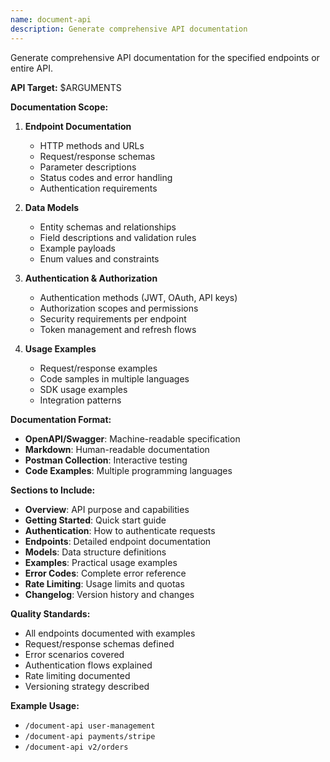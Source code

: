 ```yaml
---
name: document-api
description: Generate comprehensive API documentation
---
```


Generate comprehensive API documentation for the specified endpoints or entire API.

**API Target:** $ARGUMENTS

**Documentation Scope:**
1. **Endpoint Documentation**
   - HTTP methods and URLs
   - Request/response schemas
   - Parameter descriptions
   - Status codes and error handling
   - Authentication requirements

2. **Data Models**
   - Entity schemas and relationships
   - Field descriptions and validation rules
   - Example payloads
   - Enum values and constraints

3. **Authentication & Authorization**
   - Authentication methods (JWT, OAuth, API keys)
   - Authorization scopes and permissions
   - Security requirements per endpoint
   - Token management and refresh flows

4. **Usage Examples**
   - Request/response examples
   - Code samples in multiple languages
   - SDK usage examples
   - Integration patterns

**Documentation Format:**
- **OpenAPI/Swagger**: Machine-readable specification
- **Markdown**: Human-readable documentation
- **Postman Collection**: Interactive testing
- **Code Examples**: Multiple programming languages

**Sections to Include:**
- **Overview**: API purpose and capabilities
- **Getting Started**: Quick start guide
- **Authentication**: How to authenticate requests
- **Endpoints**: Detailed endpoint documentation
- **Models**: Data structure definitions
- **Examples**: Practical usage examples
- **Error Codes**: Complete error reference
- **Rate Limiting**: Usage limits and quotas
- **Changelog**: Version history and changes

**Quality Standards:**
- All endpoints documented with examples
- Request/response schemas defined
- Error scenarios covered
- Authentication flows explained
- Rate limiting documented
- Versioning strategy described

**Example Usage:**
- `/document-api user-management`
- `/document-api payments/stripe`
- `/document-api v2/orders`